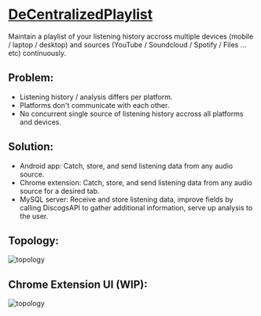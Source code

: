 # [DeCentralizedPlaylist](http://decentralizedplaylist.com/)
Maintain a playlist of your listening history accross multiple devices (mobile / laptop / desktop) and sources (YouTube / Soundcloud / Spotify / Files ... etc) continuously. 

## Problem:
- Listening history / analysis differs per platform.
- Platforms don't communicate with each other.
- No concurrent single source of listening history accross all platforms and devices.

## Solution:
- Android app: Catch, store, and send listening data from any audio source.
- Chrome extension: Catch, store, and send listening data from any audio source for a desired tab.
- MySQL server: Receive and store listening data, improve fields by calling DiscogsAPI to gather additional information, serve up analysis to the user.

## Topology:
![topology](https://i.imgur.com/2pLCnHL.jpg)

## Chrome Extension UI (WIP):
![topology](https://i.imgur.com/8j103aW.jpg)
